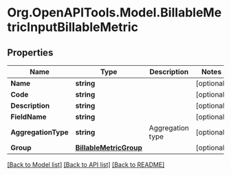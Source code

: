 # Org.OpenAPITools.Model.BillableMetricInputBillableMetric

## Properties

Name | Type | Description | Notes
------------ | ------------- | ------------- | -------------
**Name** | **string** |  | [optional] 
**Code** | **string** |  | [optional] 
**Description** | **string** |  | [optional] 
**FieldName** | **string** |  | [optional] 
**AggregationType** | **string** | Aggregation type | [optional] 
**Group** | [**BillableMetricGroup**](BillableMetricGroup.md) |  | [optional] 

[[Back to Model list]](../README.md#documentation-for-models) [[Back to API list]](../README.md#documentation-for-api-endpoints) [[Back to README]](../README.md)

